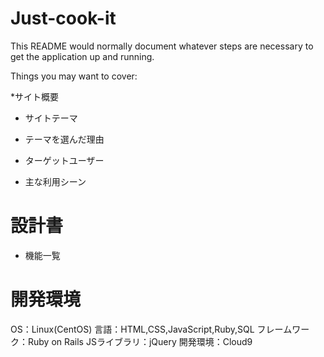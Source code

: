 # Just-cook-it

This README would normally document whatever steps are necessary to get the
application up and running.

Things you may want to cover:

*サイト概要

* サイトテーマ

* テーマを選んだ理由

* ターゲットユーザー

* 主な利用シーン

# 設計書

* 機能一覧

# 開発環境
OS：Linux(CentOS)
言語：HTML,CSS,JavaScript,Ruby,SQL
フレームワーク：Ruby on Rails
JSライブラリ：jQuery
開発環境：Cloud9
